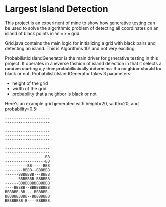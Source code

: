 # Largest Island Detection

This project is an experiment of mine to show how generative testing can be used to solve the algorithmic problem of detecting all coordinates on an island of black points in an `m` x `n` grid.

Grid.java contains the main logic for initializing a grid with black pairs and detecting an island.  This is Algorithms 101 and not very exciting.  

ProbabilisticIslandGenerator is the main driver for generative testing in this project.  It operates in a reverse fashion of island detection in that it selects a random starting x,y then probabilistically determines if a neighbor should be black or not.  ProbabilisticIslandGenerator takes 3 parameters:

- height of the grid
- width of the grid
- probability that a neighbor is black or not

Here's an example grid generated with height=20, width=20, and probability=0.5:

```
--------------------
--------------------
--------------------
--------------------
--------------------
--------------------
--------------------
--------------------
--------------------
------------------BB
------------------BB
----------BB-----BBB
--------BBBB--BBBBBB
------BBBBBBB---BBBB
------BBBBBBB-BBBBBB
------BBBBBBBBBBBBBB
----BBBBB--BBBBBBBBB
BBBBBB-BB----BBBBBB-
BBBBBBBBBB--BBBBBBBB
BBBBBBBB-B----BBBBBB
```